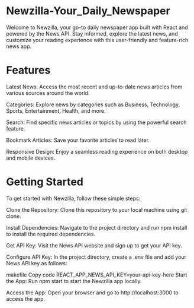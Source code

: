 # Newzilla-Your_Daily_Newspaper

Welcome to Newzilla, your go-to daily newspaper app built with React and powered by the News API. Stay informed, explore the latest news, and customize your reading experience with this user-friendly and feature-rich news app.

# Features
Latest News: Access the most recent and up-to-date news articles from various sources around the world.

Categories: Explore news by categories such as Business, Technology, Sports, Entertainment, Health, and more.

Search: Find specific news articles or topics by using the powerful search feature.

Bookmark Articles: Save your favorite articles to read later.

Responsive Design: Enjoy a seamless reading experience on both desktop and mobile devices.

# Getting Started

To get started with Newzilla, follow these simple steps:

Clone the Repository: Clone this repository to your local machine using git clone.

Install Dependencies: Navigate to the project directory and run npm install to install the required dependencies.

Get API Key: Visit the News API website and sign up to get your API key.

Configure API Key: In the project directory, create a .env file and add your News API key as follows:

makefile
Copy code
REACT_APP_NEWS_API_KEY=your-api-key-here
Start the App: Run npm start to start the Newzilla app locally.

Access the App: Open your browser and go to http://localhost:3000 to access the app.
